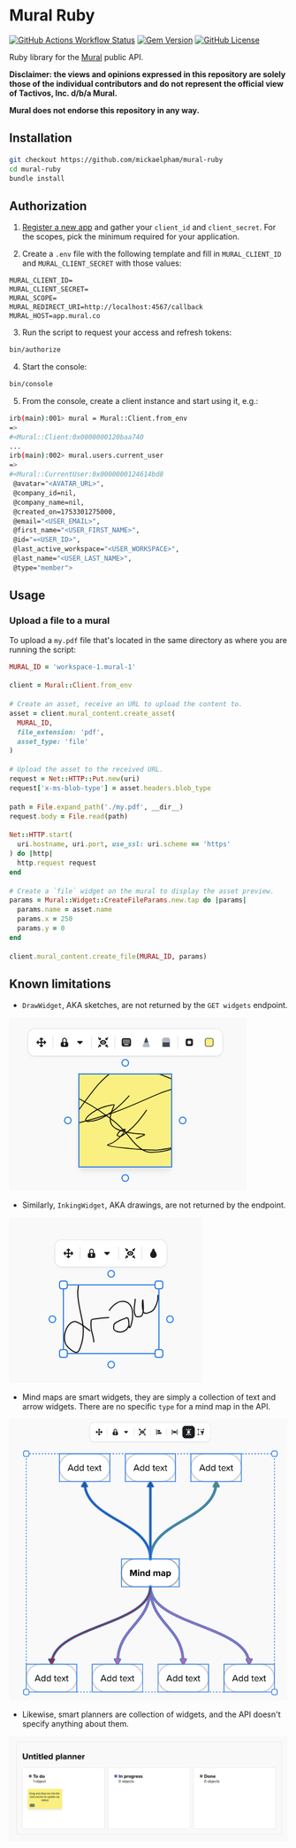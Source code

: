 # Mural Ruby

[![GitHub Actions Workflow Status](https://img.shields.io/github/actions/workflow/status/mickaelpham/mural-ruby/ruby.yml?branch=main&style=for-the-badge)](https://github.com/mickaelpham/mural-ruby/actions/workflows/ruby.yml?query=branch%3Amain)
[![Gem Version](https://img.shields.io/gem/v/mural-ruby?style=for-the-badge)](https://rubygems.org/gems/mural-ruby)
[![GitHub License](https://img.shields.io/github/license/mickaelpham/mural-ruby?style=for-the-badge)](https://github.com/mickaelpham/mural-ruby/blob/main/UNLICENSE)


Ruby library for the [Mural](https://app.mural.co) public API.

**Disclaimer: the views and opinions expressed in this repository are solely those of the individual contributors and do not represent the official view of Tactivos, Inc. d/b/a Mural.**

**Mural does not endorse this repository in any way.**

## Installation

```sh
git checkout https://github.com/mickaelpham/mural-ruby
cd mural-ruby
bundle install
```

## Authorization

1. [Register a new app][register-app] and gather your `client_id` and
   `client_secret`. For the scopes, pick the minimum required for your
   application.

2. Create a `.env` file with the following template and fill in
   `MURAL_CLIENT_ID` and `MURAL_CLIENT_SECRET` with those values:

```
MURAL_CLIENT_ID=
MURAL_CLIENT_SECRET=
MURAL_SCOPE=
MURAL_REDIRECT_URI=http://localhost:4567/callback
MURAL_HOST=app.mural.co
```

3. Run the script to request your access and refresh tokens:

```sh
bin/authorize
```

4. Start the console:

```sh
bin/console
```

5. From the console, create a client instance and start using it, e.g.:

```sh
irb(main):001> mural = Mural::Client.from_env
=>
#<Mural::Client:0x0000000120baa740
...
irb(main):002> mural.users.current_user
=>
#<Mural::CurrentUser:0x0000000124614bd8
 @avatar="<AVATAR_URL>",
 @company_id=nil,
 @company_name=nil,
 @created_on=1753301275000,
 @email="<USER_EMAIL>",
 @first_name="<USER_FIRST_NAME>",
 @id="=<USER_ID>",
 @last_active_workspace="<USER_WORKSPACE>",
 @last_name="<USER_LAST_NAME>",
 @type="member">
```

## Usage

### Upload a file to a mural

To upload a `my.pdf` file that's located in the same directory as where you
are running the script:

```rb
MURAL_ID = 'workspace-1.mural-1'

client = Mural::Client.from_env

# Create an asset, receive an URL to upload the content to.
asset = client.mural_content.create_asset(
  MURAL_ID,
  file_extension: 'pdf',
  asset_type: 'file'
)

# Upload the asset to the received URL.
request = Net::HTTP::Put.new(uri)
request['x-ms-blob-type'] = asset.headers.blob_type

path = File.expand_path('./my.pdf', __dir__)
request.body = File.read(path)

Net::HTTP.start(
  uri.hostname, uri.port, use_ssl: uri.scheme == 'https'
) do |http|
  http.request request
end

# Create a `file` widget on the mural to display the asset preview.
params = Mural::Widget::CreateFileParams.new.tap do |params|
  params.name = asset.name
  params.x = 250
  params.y = 0
end

client.mural_content.create_file(MURAL_ID, params)
```

## Known limitations

- `DrawWidget`, AKA sketches, are not returned by the `GET widgets` endpoint.

![draw widget example](./img/draw-widget.png)

- Similarly, `InkingWidget`, AKA drawings, are not returned by the endpoint.

![inking widget example](./img/inking-widget.png)

- Mind maps are smart widgets, they are simply a collection of text and arrow
  widgets. There are no specific `type` for a mind map in the API.

![mind map example](./img/mind-map.png)

- Likewise, smart planners are collection of widgets, and the API doesn't
  specify anything about them.

![smart planner example](./img/smart-planner.png)

[register-app]: https://developers.mural.co/public/docs/register-your-app

